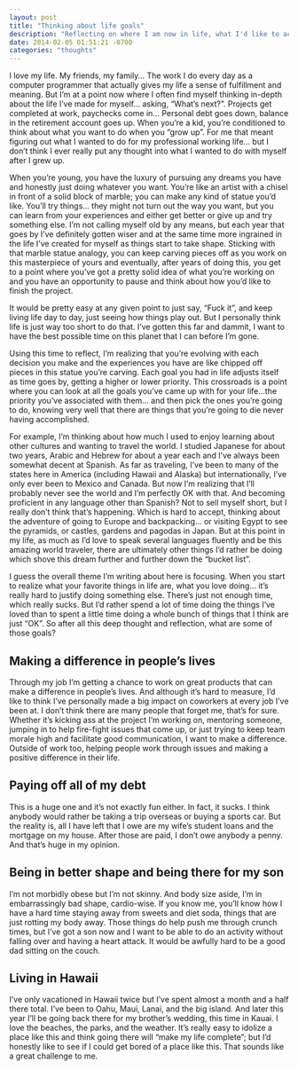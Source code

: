 ```yaml
---
layout: post
title: "Thinking about life goals"
description: "Reflecting on where I am now in life, what I'd like to accomplish in the years to come, and realizing I have to drop some goals in order to focus."
date: 2014-02-05 01:51:21 -0700
categories: "thoughts"
---
```


I love my life. My friends, my family… The work I do every day as a computer programmer that actually gives my life a sense of fulfillment and meaning. But I’m at a point now where I often find myself thinking in-depth about the life I’ve made for myself… asking, “What’s next?”. Projects get completed at work, paychecks come in… Personal debt goes down, balance in the retirement account goes up. When you’re a kid, you’re conditioned to think about what you want to do when you “grow up”. For me that meant figuring out what I wanted to do for my professional working life… but I don’t think I ever really put any thought into what I wanted to do with myself after I grew up.

When you’re young, you have the luxury of pursuing any dreams you have and honestly just doing whatever you want. You’re like an artist with a chisel in front of a solid block of marble; you can make any kind of statue you’d like. You’ll try things… they might not turn out the way you want, but you can learn from your experiences and either get better or give up and try something else. I’m not calling myself old by any means, but each year that goes by I’ve definitely gotten wiser and at the same time more ingrained in the life I’ve created for myself as things start to take shape. Sticking with that marble statue analogy, you can keep carving pieces off as you work on this masterpiece of yours and eventually, after years of doing this, you get to a point where you’ve got a pretty solid idea of what you’re working on and you have an opportunity to pause and think about how you’d like to finish the project.

It would be pretty easy at any given point to just say, “Fuck it”, and keep living life day to day, just seeing how things play out. But I personally think life is just way too short to do that. I’ve gotten this far and dammit, I want to have the best possible time on this planet that I can before I’m gone.

Using this time to reflect, I’m realizing that you’re evolving with each decision you make and the experiences you have are like chipped off pieces in this statue you’re carving. Each goal you had in life adjusts itself as time goes by, getting a higher or lower priority. This crossroads is a point where you can look at all the goals you’ve came up with for your life…the priority you’ve associated with them… and then pick the ones you’re going to do, knowing very well that there are things that you’re going to die never having accomplished.

For example, I’m thinking about how much I used to enjoy learning about other cultures and wanting to travel the world. I studied Japanese for about two years, Arabic and Hebrew for about a year each and I’ve always been somewhat decent at Spanish. As far as traveling, I’ve been to many of the states here in America (including Hawaii and Alaska) but internationally, I’ve only ever been to Mexico and Canada. But now I’m realizing that I’ll probably never see the world and I’m perfectly OK with that. And becoming proficient in any language other than Spanish? Not to sell myself short, but I really don’t think that’s happening. Which is hard to accept, thinking about the adventure of going to Europe and backpacking… or visiting Egypt to see the pyramids, or castles, gardens and pagodas in Japan. But at this point in my life, as much as I’d love to speak several languages fluently and be this amazing world traveler, there are ultimately other things I’d rather be doing which shove this dream further and further down the “bucket list”.

I guess the overall theme I’m writing about here is focusing. When you start to realize what your favorite things in life are, what you love doing… it’s really hard to justify doing something else. There’s just not enough time, which really sucks. But I’d rather spend a lot of time doing the things I’ve loved than to spent a little time doing a whole bunch of things that I think are just “OK”. So after all this deep thought and reflection, what are some of those goals?

## Making a difference in people’s lives
Through my job I’m getting a chance to work on great products that can make a difference in people’s lives. And although it’s hard to measure, I’d like to think I’ve personally made a big impact on coworkers at every job I’ve been at. I don’t think there are many people that forget me, that’s for sure. Whether it’s kicking ass at the project I’m working on, mentoring someone, jumping in to help fire-fight issues that come up, or just trying to keep team morale high and facilitate good communication, I want to make a difference. Outside of work too, helping people work through issues and making a positive difference in their life.

## Paying off all of my debt
This is a huge one and it’s not exactly fun either. In fact, it sucks. I think anybody would rather be taking a trip overseas or buying a sports car. But the reality is, all I have left that I owe are my wife’s student loans and the mortgage on my house. After those are paid, I don’t owe anybody a penny. And that’s huge in my opinion.

## Being in better shape and being there for my son
I’m not morbidly obese but I’m not skinny. And body size aside, I’m in embarrassingly bad shape, cardio-wise. If you know me, you’ll know how I have a hard time staying away from sweets and diet soda, things that are just rotting my body away. Those things do help push me through crunch times, but I’ve got a son now and I want to be able to do an activity without falling over and having a heart attack. It would be awfully hard to be a good dad sitting on the couch.

## Living in Hawaii
I’ve only vacationed in Hawaii twice but I’ve spent almost a month and a half there total. I’ve been to Oahu, Maui, Lanai, and the big island. And later this year I’ll be going back there for my brother’s wedding, this time in Kauai. I love the beaches, the parks, and the weather. It’s really easy to idolize a place like this and think going there will “make my life complete”; but I’d honestly like to see if I could get bored of a place like this. That sounds like a great challenge to me.
